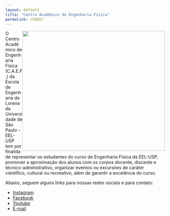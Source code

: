 ```yaml
---
layout: default
title: "Centro Acadêmico de Engenharia Física"
permalink: /CAEF/
---
```


<img src="{{site.baseurl}}/img/logos/gestao_21.JPG" width="450" height="380" style="float:right">

O Centro Acadêmico de Engenharia Física (C.A.E.F.) da Escola de Engenharia de Lorena da Universidade de São Paulo - EEL-USP tem por finalidade representar os estudantes do curso de Engenharia Física da EEL-USP, promover a aproximação dos alunos com os corpos docente, discente e técnico-administrativo, organizar eventos ou excursões de caráter científico, cultural ou recreativo, além de garantir a excelência do curso.

Abaixo, seguem alguns links para nossas redes sociais e para contato:
* [Instagram](https://www.instagram.com/caef.usp/)
* [Facebook](https://www.facebook.com/caefusp)
* [Youtube](https://www.youtube.com/channel/UCfKWhVD3tGSINmUdTjPfuAA)
* <a href = "mailto:caef.eel.usp@gmail.com">E-mail</a>
